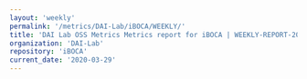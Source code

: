 ```yaml
---
layout: 'weekly'
permalink: '/metrics/DAI-Lab/iBOCA/WEEKLY/'
title: 'DAI Lab OSS Metrics Metrics report for iBOCA | WEEKLY-REPORT-2020-03-29'
organization: 'DAI-Lab'
repository: 'iBOCA'
current_date: '2020-03-29'
---
```


